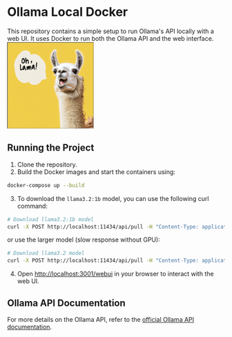 
# Ollama Local Docker

This repository contains a simple setup to run Ollama's API locally with a web UI. It uses Docker to run both the Ollama API and the web interface.
<img src="https://github.com/ChristianHohlfeld/ollama-local-docker/blob/main/ohlama.png" alt="Oh, Lama!" width="200" height="200">

## Running the Project

1. Clone the repository.
2. Build the Docker images and start the containers using:
```bash
docker-compose up --build
```
3. To download the `llama3.2:1b` model, you can use the following curl command:
```bash
# Download llama3.2:1b model
curl -X POST http://localhost:11434/api/pull -H "Content-Type: application/json" -d '{"model": "llama3.2:1b"}'
```
or use the larger model (slow response without GPU):
```bash
# Download llama3.2 model
curl -X POST http://localhost:11434/api/pull -H "Content-Type: application/json" -d '{"model": "llama3.2"}'
```
4. Open [http://localhost:3001/webui](http://localhost:3001/webui) in your browser to interact with the web UI.

## Ollama API Documentation

For more details on the Ollama API, refer to the [official Ollama API documentation](https://github.com/ollama/ollama/blob/main/docs/api.md).
